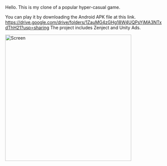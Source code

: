 Hello. This is my clone of a popular hyper-casual game. 

You can play it by downloading the Android APK file at this link.
https://drive.google.com/drive/folders/1ZauMG4zGHg18W4UQPsYjMA3NTxdThH21?usp=sharing 
The project includes Zenject and Unity Ads.

<img width="403" alt="Screen" src="https://github.com/overszboy/Endless_Cubes/assets/102923904/c024365b-071b-4057-a94e-d138de1e8daa">
